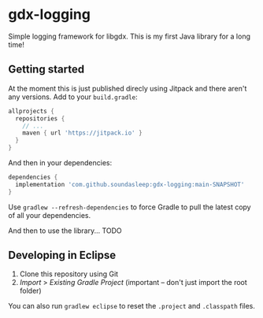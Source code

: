 # gdx-logging

Simple logging framework for libgdx. This is my first Java library for a long time!

## Getting started

At the moment this is just published direcly using Jitpack and there aren't any versions. Add to your `build.gradle`:

```groovy
allprojects {
  repositories {
    // ...
    maven { url 'https://jitpack.io' }
  }
}
```

And then in your dependencies:

```groovy
dependencies {
  implementation 'com.github.soundasleep:gdx-logging:main-SNAPSHOT'
}
```

Use `gradlew --refresh-dependencies` to force Gradle to pull the latest copy of all your dependencies.

And then to use the library... TODO

## Developing in Eclipse

1. Clone this repository using Git
2. _Import_ > _Existing Gradle Project_ (important – don't just import the root folder)

You can also run `gradlew eclipse` to reset the `.project` and `.classpath` files.

